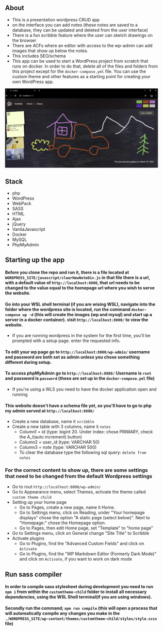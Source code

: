 ## About
- This is a presentation wordpress CRUD app
- on the interface you can add notes (these notes are saved to a database, they can be updated and deleted from the user interface)
- There is a fun scribble feature where the user can sketch drawings on the browser
- There are ACFs where an editor with access to the wp-admin can add images that show up below the notes.
- This includes SEO/schema
- This app can be used to start a WordPress project from scratch that runs on docker. In order to do that, delete all of the files and folders from this project except for the `docker-compose.yml` file. You can use the custom theme and other features as a starting point for creating your own WordPress app.

!["Screenshot of URLs page"](./WORDPRESS_SITE/wp-content/themes/customtheme-child/assets/Snapshot1.PNG)

## Stack
- php
- WordPress
- WebPack
- SASS
- HTML
- Ajax
- jQuery
- VanilaJavascript
- Docker
- MySQL
- PhpMyAdmin

## Starting up the app

#### Before you clone the repo and run it, there is a file located at `WORDPRESS_SITE/javascript/clearNewNoteDiv.js` in that file there is a url, with a default value of `http://localhost:8000`, that url needs to be changed to the value equal to the homepage url where you wish to serve the website.

#### Go into your WSL shell terminal (if you are wising WSL), navigate into the folder where the wordpress site is located, run the command `docker-compose up -d` (this will create the images (wp and mysql) and start up a server in a docker container). visit `http://localhost:8000/` to view the website.
- If you are running wordpress in the system for the first time, you'll be prompted with a setup page. enter the requested info.

#### To edit your wp page go to `http://localhost:8000/wp-admin/` username and password are both set as admin unless you chose something different during setup.

#### To access phpMyAdmin go to `http://localhost:8080/` Username is `root` and password is `password` (these are set up in the `docker-compose.yml` file)
- If you're using a WLS you need to have the docker application open and running

#### This website doesn't have a schema file yet, so you'll have to go to php my admin served at `http://localhost:8080/`
- Create a new database, name it `scribble`
- Create a new table with 3 columns, name it `notes`
    - Column1 = id (type: bigint 20. Under index: chose PRIMARY, check the A_I(auto increment) button)
    - Column2 = user_id (type: VARCHAR 50) 
    - Column3 = note (type: VARCHAR 500)
    - To clear the database type the following sql query: `delete from notes`

### For the correct content to show up, there are some settings that need to be changed from the default Wordpress settings
- Go to rout `http://localhost:8000/wp-admin/`
- Go to Appearance menu, select Themes, activate the theme called `custom theme child`
- Setting up your home page
    - Go to Pages, create a new page, name it Home.
    - Go to Settings menu, click on Reading, under "Your homepage displays" chose the option "A static page (select below)". Next to "Homepage:" chose the Homepage option.
    - Go to Pages, then edit Home page, set "Template" to "home page"
- Go to Settings menu, click on General change "Site Title" to Scribble
- Activate plugins
    - Go to Plugins, find the "Advanced Custom Fields" and click on `Activate`
    - Go to Plugins, find the "WP Markdown Editor (Formerly Dark Mode)" and click on `Activate`, if you want to work on dark mode

## Run sass compiler
#### In order to compile sass stylesheet during development you need to run `npm i` from within the `customtheme-child` folder to install all necessary dependencies, using the WSL Shell terminal(if you are using windows).
#### Secondly run the command; `npm run compile` (this will open a process that will automatically compile any changes you make in the `./WORDPRESS_SITE/wp-content/themes/customtheme-child/styles/style.scss` file)
